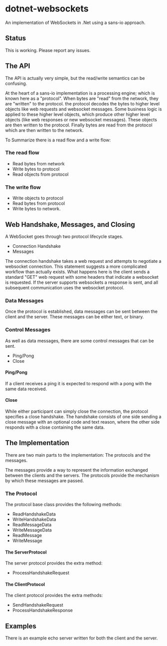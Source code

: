 # dotnet-websockets

An implementation of WebSockets in .Net using a sans-io approach.

## Status

This is working. Please report any issues.

## The API

The API is actually very simple, but the read/write semantics can be confusing.

At the heart of a sans-io implementation is a processing engine; which
is known here as a "protocol". When bytes are "read" from the network,
they are "written" to the protocol. the protocol decodes the bytes to
higher level objects like web requests and websocket messages. Some
business logic is applied to these higher level objects, which produce
other higher level objects (like web responses or new websocket messages).
These objects are then written to the protocol. Finally bytes are read
from the protocol which are then written to the network.

To Summarize there is a read flow and a write flow:

### The read flow

* Read bytes from network
* Write bytes to protocol
* Read objects from protocol

### The write flow

* Write objects to protocol
* Read bytes from protocol
* Write bytes to network.

## Web Handshake, Messages, and Closing

A WebSocket goes through two protocol lifecycle stages.

* Connection Handshake
* Messages

The connection handshake takes a web request and attempts to negotiate a websocket connection.
This statement suggests a more complicated workflow than actually exists.
What happens here is the client sends a standard "GET" web request with some headers that indicate a websocket is requested.
If the server supports websockets a response is sent, and all subsequent communication uses the websocket protocol.

### Data Messages

Once the protocol is established, data messages can be sent between the client and the server.
These messages can be either text, or binary.

### Control Messages

As well as data messages, there are some control messages that can be sent.

* Ping/Pong
* Close

#### Ping/Pong

If a client receives a ping it is expected to respond with a pong with the same data received.

#### Close

While either participant can simply close the connection, the protocol specifies a close handshake.
The handshake consists of one side sending a close message with an optional code and text reason,
where the other side responds with a close containing the same data.

## The Implementation

There are two main parts to the implementation: The protocols and the messages.

The messages provide a way to represent the information exchanged between the clients
and the servers. The protocols provide the mechanism by which these messages are passed.

### The Protocol

The protocol base class provides the following methods:

* ReadHandshakeData
* WriteHandshakeData
* ReadMessageData
* WriteMessageData
* ReadMessage
* WriteMessage

#### The ServerProtocol

The server protocol provides the extra method:

* ProcessHandshakeRequest

#### The ClientProtocol

The client protocol provides the extra methods:

* SendHandshakeRequest
* ProcessHandshakeResponse

## Examples

There is an example echo server written for both the client and the server.

